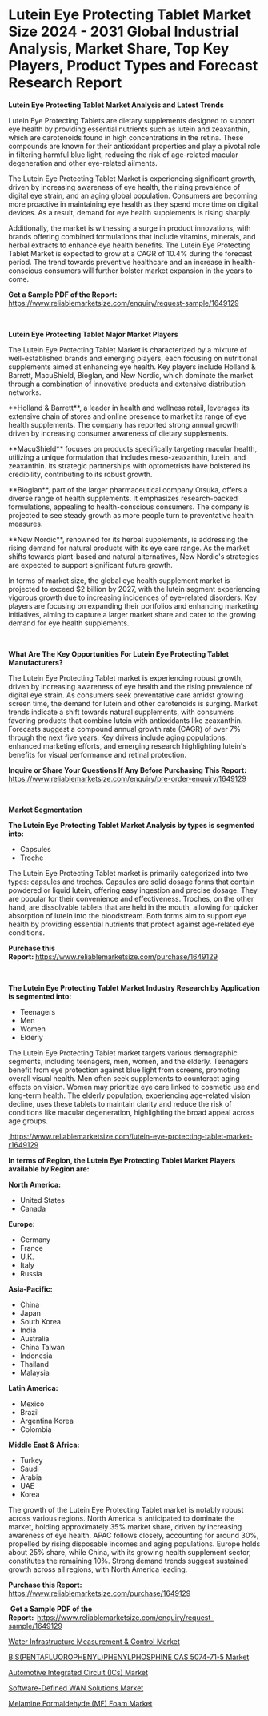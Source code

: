 <p><h1>Lutein Eye Protecting Tablet Market Size 2024 - 2031 Global Industrial Analysis, Market Share, Top Key Players, Product Types and Forecast Research Report</h1></p><p><strong>Lutein Eye Protecting Tablet Market Analysis and Latest Trends</strong></p>
<p><p>Lutein Eye Protecting Tablets are dietary supplements designed to support eye health by providing essential nutrients such as lutein and zeaxanthin, which are carotenoids found in high concentrations in the retina. These compounds are known for their antioxidant properties and play a pivotal role in filtering harmful blue light, reducing the risk of age-related macular degeneration and other eye-related ailments.</p><p>The Lutein Eye Protecting Tablet Market is experiencing significant growth, driven by increasing awareness of eye health, the rising prevalence of digital eye strain, and an aging global population. Consumers are becoming more proactive in maintaining eye health as they spend more time on digital devices. As a result, demand for eye health supplements is rising sharply. </p><p>Additionally, the market is witnessing a surge in product innovations, with brands offering combined formulations that include vitamins, minerals, and herbal extracts to enhance eye health benefits. The Lutein Eye Protecting Tablet Market is expected to grow at a CAGR of 10.4% during the forecast period. The trend towards preventive healthcare and an increase in health-conscious consumers will further bolster market expansion in the years to come.</p></p>
<p><strong>Get a Sample PDF of the Report:&nbsp;</strong> <a href="https://www.reliablemarketsize.com/enquiry/request-sample/1649129?utm_campaign=1497&utm_medium=2&utm_source=Github&utm_content=ia&utm_term=15102024&utm_id=lutein-eye-protecting-tablet">https://www.reliablemarketsize.com/enquiry/request-sample/1649129</a></p>
<p>&nbsp;</p>
<p><strong>Lutein Eye Protecting Tablet Major Market Players</strong></p>
<p><p>The Lutein Eye Protecting Tablet Market is characterized by a mixture of well-established brands and emerging players, each focusing on nutritional supplements aimed at enhancing eye health. Key players include Holland & Barrett, MacuShield, Bioglan, and New Nordic, which dominate the market through a combination of innovative products and extensive distribution networks.</p><p>**Holland & Barrett**, a leader in health and wellness retail, leverages its extensive chain of stores and online presence to market its range of eye health supplements. The company has reported strong annual growth driven by increasing consumer awareness of dietary supplements. </p><p>**MacuShield** focuses on products specifically targeting macular health, utilizing a unique formulation that includes meso-zeaxanthin, lutein, and zeaxanthin. Its strategic partnerships with optometrists have bolstered its credibility, contributing to its robust growth.</p><p>**Bioglan**, part of the larger pharmaceutical company Otsuka, offers a diverse range of health supplements. It emphasizes research-backed formulations, appealing to health-conscious consumers. The company is projected to see steady growth as more people turn to preventative health measures.</p><p>**New Nordic**, renowned for its herbal supplements, is addressing the rising demand for natural products with its eye care range. As the market shifts towards plant-based and natural alternatives, New Nordic's strategies are expected to support significant future growth.</p><p>In terms of market size, the global eye health supplement market is projected to exceed $2 billion by 2027, with the lutein segment experiencing vigorous growth due to increasing incidences of eye-related disorders. Key players are focusing on expanding their portfolios and enhancing marketing initiatives, aiming to capture a larger market share and cater to the growing demand for eye health supplements.</p></p>
<p>&nbsp;</p>
<p><strong>What Are The Key Opportunities For Lutein Eye Protecting Tablet Manufacturers?</strong></p>
<p><p>The Lutein Eye Protecting Tablet market is experiencing robust growth, driven by increasing awareness of eye health and the rising prevalence of digital eye strain. As consumers seek preventative care amidst growing screen time, the demand for lutein and other carotenoids is surging. Market trends indicate a shift towards natural supplements, with consumers favoring products that combine lutein with antioxidants like zeaxanthin. Forecasts suggest a compound annual growth rate (CAGR) of over 7% through the next five years. Key drivers include aging populations, enhanced marketing efforts, and emerging research highlighting lutein's benefits for visual performance and retinal protection.</p></p>
<p><strong>Inquire or Share Your Questions If Any Before Purchasing This Report:</strong> <a href="https://www.reliablemarketsize.com/enquiry/pre-order-enquiry/1649129?utm_campaign=1497&utm_medium=2&utm_source=Github&utm_content=ia&utm_term=15102024&utm_id=lutein-eye-protecting-tablet">https://www.reliablemarketsize.com/enquiry/pre-order-enquiry/1649129</a></p>
<p>&nbsp;</p>
<p><strong>Market Segmentation</strong></p>
<p><strong>The Lutein Eye Protecting Tablet Market Analysis by types is segmented into:</strong></p>
<p><ul><li>Capsules</li><li>Troche</li></ul></p>
<p><p>The Lutein Eye Protecting Tablet market is primarily categorized into two types: capsules and troches. Capsules are solid dosage forms that contain powdered or liquid lutein, offering easy ingestion and precise dosage. They are popular for their convenience and effectiveness. Troches, on the other hand, are dissolvable tablets that are held in the mouth, allowing for quicker absorption of lutein into the bloodstream. Both forms aim to support eye health by providing essential nutrients that protect against age-related eye conditions.</p></p>
<p><strong>Purchase this Report:&nbsp;</strong><a href="https://www.reliablemarketsize.com/purchase/1649129?utm_campaign=1497&utm_medium=2&utm_source=Github&utm_content=ia&utm_term=15102024&utm_id=lutein-eye-protecting-tablet">https://www.reliablemarketsize.com/purchase/1649129</a></p>
<p>&nbsp;</p>
<p><strong>The Lutein Eye Protecting Tablet Market Industry Research by Application is segmented into:</strong></p>
<p><ul><li>Teenagers</li><li>Men</li><li>Women</li><li>Elderly</li></ul></p>
<p><p>The Lutein Eye Protecting Tablet market targets various demographic segments, including teenagers, men, women, and the elderly. Teenagers benefit from eye protection against blue light from screens, promoting overall visual health. Men often seek supplements to counteract aging effects on vision. Women may prioritize eye care linked to cosmetic use and long-term health. The elderly population, experiencing age-related vision decline, uses these tablets to maintain clarity and reduce the risk of conditions like macular degeneration, highlighting the broad appeal across age groups.</p></p>
<p><a href="https://www.reliablemarketsize.com/lutein-eye-protecting-tablet-market-r1649129?utm_campaign=1497&utm_medium=2&utm_source=Github&utm_content=ia&utm_term=15102024&utm_id=lutein-eye-protecting-tablet">&nbsp;https://www.reliablemarketsize.com/lutein-eye-protecting-tablet-market-r1649129</a></p>
<p><strong>In terms of Region, the Lutein Eye Protecting Tablet Market Players available by Region are:</strong></p>
<p>
    <p> <strong> North America: </strong>
        <ul>
            <li>United States</li>
            <li>Canada</li>
        </ul>
        </p> 
    <p> <strong> Europe: </strong>
        <ul>
            <li>Germany</li>
            <li>France</li>
            <li>U.K.</li>
            <li>Italy</li>
            <li>Russia</li>
        </ul>
        </p> 
    <p> <strong> Asia-Pacific: </strong>
        <ul>
            <li>China</li>
            <li>Japan</li>
            <li>South Korea</li>
            <li>India</li>
            <li>Australia</li>
            <li>China Taiwan</li>
            <li>Indonesia</li>
            <li>Thailand</li>
            <li>Malaysia</li>
        </ul>
        </p> 
    <p> <strong> Latin America: </strong>
        <ul>
            <li>Mexico</li>
            <li>Brazil</li>
            <li>Argentina Korea</li>
            <li>Colombia</li>
        </ul>
        </p> 
    <p> <strong> Middle East & Africa: </strong>
        <ul>
            <li>Turkey</li>
            <li>Saudi</li>
            <li>Arabia</li>
            <li>UAE</li>
            <li>Korea</li>
        </ul>
    </p>
    </p>
<p><p>The growth of the Lutein Eye Protecting Tablet market is notably robust across various regions. North America is anticipated to dominate the market, holding approximately 35% market share, driven by increasing awareness of eye health. APAC follows closely, accounting for around 30%, propelled by rising disposable incomes and aging populations. Europe holds about 25% share, while China, with its growing health supplement sector, constitutes the remaining 10%. Strong demand trends suggest sustained growth across all regions, with North America leading.</p></p>
<p><strong>Purchase this Report: </strong><a href="https://www.reliablemarketsize.com/purchase/1649129?utm_campaign=1497&utm_medium=2&utm_source=Github&utm_content=ia&utm_term=15102024&utm_id=lutein-eye-protecting-tablet">https://www.reliablemarketsize.com/purchase/1649129</a></p>
<p>&nbsp;<strong>Get a Sample PDF of the Report:&nbsp;&nbsp;</strong><a href="https://www.reliablemarketsize.com/enquiry/request-sample/1649129?utm_campaign=1497&utm_medium=2&utm_source=Github&utm_content=ia&utm_term=15102024&utm_id=lutein-eye-protecting-tablet">https://www.reliablemarketsize.com/enquiry/request-sample/1649129</a></p>
<p><strong></strong></p>
<p><p><a href="https://www.linkedin.com/pulse/water-infrastructure-measurement-control-industry-forecast-7gvuc?utm_campaign=1497&utm_medium=2&utm_source=Github&utm_content=ia&utm_term=15102024&utm_id=lutein-eye-protecting-tablet">Water Infrastructure Measurement & Control Market</a></p><p><a href="https://www.linkedin.com/pulse/bispentafluorophenylphenylphosphine-cas-5074-71-5-market-0ioqc?utm_campaign=1497&utm_medium=2&utm_source=Github&utm_content=ia&utm_term=15102024&utm_id=lutein-eye-protecting-tablet">BIS(PENTAFLUOROPHENYL)PHENYLPHOSPHINE CAS 5074-71-5 Market</a></p><p><a href="https://www.linkedin.com/pulse/global-automotive-integrated-circuit-ics-market-trends-forecasts-d0bdc?utm_campaign=1497&utm_medium=2&utm_source=Github&utm_content=ia&utm_term=15102024&utm_id=lutein-eye-protecting-tablet">Automotive Integrated Circuit (ICs) Market</a></p><p><a href="https://www.linkedin.com/pulse/decoding-software-defined-wan-solutions-industry-dynamics-3p4qe?utm_campaign=1497&utm_medium=2&utm_source=Github&utm_content=ia&utm_term=15102024&utm_id=lutein-eye-protecting-tablet">Software-Defined WAN Solutions Market</a></p><p><a href="https://www.linkedin.com/pulse/market-dynamics-future-trends-global-melamine-formaldehyde-u1fxc?trk=public_post_embed_feed-article-content&utm_campaign=1497&utm_medium=2&utm_source=Github&utm_content=ia&utm_term=15102024&utm_id=lutein-eye-protecting-tablet">Melamine Formaldehyde (MF) Foam Market</a></p></p>
